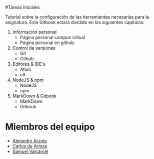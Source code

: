 #Tareas iniciales

Tutorial sobre la configuración de las herramientas necesarias para la asignatura. Este Gitbook estará dividido en los siguientes capítulos:

1. Información personal
    * Página personal campus virtual
    * Página personal en github
2. Control de versiones
    * Git
    * Github
3. Editores & IDE's
    * Atom
    * c9
4. NodeJS & npm
    * NodeJS
    * npm
5. MarkDown & Gitbook
    * MarkDown
    * Gitbook

# Miembros del equipo

* [Alejandro Arzola](github.com/aleag)
* [Carlos de Armas](github.com/alu0100816167)
* [Samuel Valcárcel](github.com/cosaca)
